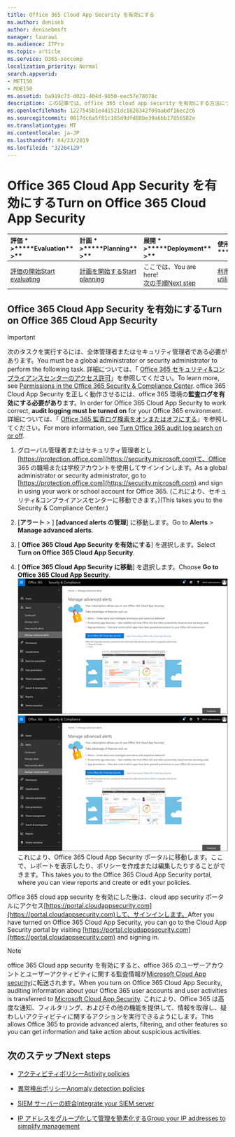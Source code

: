 ```yaml
---
title: Office 365 Cloud App Security を有効にする
ms.author: deniseb
author: denisebmsft
manager: laurawi
ms.audience: ITPro
ms.topic: article
ms.service: O365-seccomp
localization_priority: Normal
search.appverid:
- MET150
- MOE150
ms.assetid: ba919c73-d021-404d-9850-eec57e78678c
description: この記事では、office 365 cloud app security を有効にする方法について説明します。これは、cloud app security by Microsoft Azure で提供されています。
ms.openlocfilehash: 1227545b1e4d1521dc1820342f09aabdf16ec2c6
ms.sourcegitcommit: 0017dc6a5f81c165d9dfd88be39a6bb17856582e
ms.translationtype: MT
ms.contentlocale: ja-JP
ms.lasthandoff: 04/23/2019
ms.locfileid: "32264129"
---
```

# <a name="turn-on-office-365-cloud-app-security"></a><span data-ttu-id="67ec3-103">Office 365 Cloud App Security を有効にする</span><span class="sxs-lookup"><span data-stu-id="67ec3-103">Turn on Office 365 Cloud App Security</span></span>
  
|<span data-ttu-id="67ec3-104">評価 \* *\>*\*</span><span class="sxs-lookup"><span data-stu-id="67ec3-104">\*\*\*\*Evaluation\*\* \>\*\*</span></span>|<span data-ttu-id="67ec3-105">計画 \* *\>*\*</span><span class="sxs-lookup"><span data-stu-id="67ec3-105">\*\*\*\*Planning\*\* \>\*\*</span></span>|<span data-ttu-id="67ec3-106">展開 \* *\>*\*</span><span class="sxs-lookup"><span data-stu-id="67ec3-106">\*\*\*\*Deployment\*\* \>\*\*</span></span>|<span data-ttu-id="67ec3-107">使用率 \* \* \* \*</span><span class="sxs-lookup"><span data-stu-id="67ec3-107">\*\*\*\*Utilization\*\*\*\*</span></span>|
|:-----|:-----|:-----|:-----|
|[<span data-ttu-id="67ec3-108">評価の開始</span><span class="sxs-lookup"><span data-stu-id="67ec3-108">Start evaluating</span></span>](office-365-cas-overview.md) <br/> |[<span data-ttu-id="67ec3-109">計画を開始する</span><span class="sxs-lookup"><span data-stu-id="67ec3-109">Start planning</span></span>](get-ready-for-office-365-cas.md) <br/> |<span data-ttu-id="67ec3-110">ここでは、</span><span class="sxs-lookup"><span data-stu-id="67ec3-110">You are here!</span></span>  <br/> [<span data-ttu-id="67ec3-111">次の手順</span><span class="sxs-lookup"><span data-stu-id="67ec3-111">Next step</span></span>](activity-policies-and-alerts.md) <br/> |[<span data-ttu-id="67ec3-112">利用を開始する</span><span class="sxs-lookup"><span data-stu-id="67ec3-112">Start utilizing</span></span>](utilization-activities-for-ocas.md) <br/> |
  
## <a name="turn-on-office-365-cloud-app-security"></a><span data-ttu-id="67ec3-113">Office 365 Cloud App Security を有効にする</span><span class="sxs-lookup"><span data-stu-id="67ec3-113">Turn on Office 365 Cloud App Security</span></span>

> [!IMPORTANT]
> <span data-ttu-id="67ec3-114">次のタスクを実行するには、全体管理者またはセキュリティ管理者である必要があります。</span><span class="sxs-lookup"><span data-stu-id="67ec3-114">You must be a global administrator or security administrator to perform the following task.</span></span> <span data-ttu-id="67ec3-115">詳細については、「 [Office 365 セキュリティ&amp;コンプライアンスセンターのアクセス許可](permissions-in-the-security-and-compliance-center.md)」を参照してください。</span><span class="sxs-lookup"><span data-stu-id="67ec3-115">To learn more, see [Permissions in the Office 365 Security &amp; Compliance Center](permissions-in-the-security-and-compliance-center.md).</span></span> <span data-ttu-id="67ec3-116">office 365 Cloud App Security を正しく動作させるには、office 365 環境の**監査ログを有効にする必要があり**ます。</span><span class="sxs-lookup"><span data-stu-id="67ec3-116">In order for Office 365 Cloud App Security to work correct, **audit logging must be turned on** for your Office 365 environment.</span></span> <span data-ttu-id="67ec3-117">詳細については、「 [Office 365 監査ログ検索をオンまたはオフにする](turn-audit-log-search-on-or-off.md)」を参照してください。</span><span class="sxs-lookup"><span data-stu-id="67ec3-117">For more information, see [Turn Office 365 audit log search on or off](turn-audit-log-search-on-or-off.md).</span></span> 
  
1. <span data-ttu-id="67ec3-118">グローバル管理者またはセキュリティ管理者とし[https://protection.office.com](https://security.microsoft.com)て、Office 365 の職場または学校アカウントを使用してサインインします。</span><span class="sxs-lookup"><span data-stu-id="67ec3-118">As a global administrator or security administrator, go to [https://protection.office.com](https://security.microsoft.com) and sign in using your work or school account for Office 365.</span></span> <span data-ttu-id="67ec3-119">(これにより、セキュリティ&amp;コンプライアンスセンターに移動できます。)</span><span class="sxs-lookup"><span data-stu-id="67ec3-119">(This takes you to the Security &amp; Compliance Center.)</span></span> 
    
2. <span data-ttu-id="67ec3-120">[**アラート** \> ] **[advanced alerts の管理**] に移動します。</span><span class="sxs-lookup"><span data-stu-id="67ec3-120">Go to **Alerts** \> **Manage advanced alerts**.</span></span>
    
3. <span data-ttu-id="67ec3-121">[ **Office 365 Cloud App Security を有効にする**] を選択します。</span><span class="sxs-lookup"><span data-stu-id="67ec3-121">Select **Turn on Office 365 Cloud App Security**.</span></span>
    
4. <span data-ttu-id="67ec3-122">[ **Office 365 Cloud App Security に移動**] を選択します。</span><span class="sxs-lookup"><span data-stu-id="67ec3-122">Choose **Go to Office 365 Cloud App Security**.</span></span><br/><span data-ttu-id="67ec3-123">![セキュリティ&amp; /コンプライアンスセンターで、[高度な通知の管理] を選択して Office 365 Cloud App Security に移動します。](media/958632d4-03e3-4ade-8e22-d5509db6fca7.png)</span><span class="sxs-lookup"><span data-stu-id="67ec3-123">![In the Security &amp; Compliance Center, choose Manage Advanced Alerts to go to Office 365 Cloud App Security](media/958632d4-03e3-4ade-8e22-d5509db6fca7.png)</span></span><br/><span data-ttu-id="67ec3-124">これにより、Office 365 Cloud App Security ポータルに移動します。ここで、レポートを表示したり、ポリシーを作成または編集したりすることができます。</span><span class="sxs-lookup"><span data-stu-id="67ec3-124">This takes you to the Office 365 Cloud App Security portal, where you can view reports and create or edit your policies.</span></span>

<span data-ttu-id="67ec3-125">Office 365 cloud app security を有効にした後は、cloud app security ポータルにアクセス[https://portal.cloudappsecurity.com](https://portal.cloudappsecurity.com)して、サインインします。</span><span class="sxs-lookup"><span data-stu-id="67ec3-125">After you have turned on Office 365 Cloud App Security, you can go to the Cloud App Security portal by visiting [https://portal.cloudappsecurity.com](https://portal.cloudappsecurity.com) and signing in.</span></span>
    
> [!NOTE]
> <span data-ttu-id="67ec3-126">office 365 Cloud app security を有効にすると、office 365 のユーザーアカウントとユーザーアクティビティに関する監査情報が[Microsoft Cloud App security](https://aka.ms/whatiscas)に転送されます。</span><span class="sxs-lookup"><span data-stu-id="67ec3-126">When you turn on Office 365 Cloud App Security, auditing information about your Office 365 user accounts and user activities is transferred to [Microsoft Cloud App Security](https://aka.ms/whatiscas).</span></span> <span data-ttu-id="67ec3-127">これにより、Office 365 は高度な通知、フィルタリング、およびその他の機能を提供して、情報を取得し、疑わしいアクティビティに関するアクションを実行できるようにします。</span><span class="sxs-lookup"><span data-stu-id="67ec3-127">This allows Office 365 to provide advanced alerts, filtering, and other features so you can get information and take action about suspicious activities.</span></span> 
  
## <a name="next-steps"></a><span data-ttu-id="67ec3-128">次のステップ</span><span class="sxs-lookup"><span data-stu-id="67ec3-128">Next steps</span></span>

- [<span data-ttu-id="67ec3-129">アクティビティポリシー</span><span class="sxs-lookup"><span data-stu-id="67ec3-129">Activity policies</span></span>](activity-policies-and-alerts.md)
    
- [<span data-ttu-id="67ec3-130">異常検出ポリシー</span><span class="sxs-lookup"><span data-stu-id="67ec3-130">Anomaly detection policies</span></span>](anomaly-detection-policies-in-ocas.md)
    
- [<span data-ttu-id="67ec3-131">SIEM サーバーの統合</span><span class="sxs-lookup"><span data-stu-id="67ec3-131">Integrate your SIEM server</span></span>](integrate-your-siem-server-with-office-365-cas.md)
    
- [<span data-ttu-id="67ec3-132">IP アドレスをグループ化して管理を簡素化する</span><span class="sxs-lookup"><span data-stu-id="67ec3-132">Group your IP addresses to simplify management</span></span>](group-your-ip-addresses-in-ocas.md)
    

